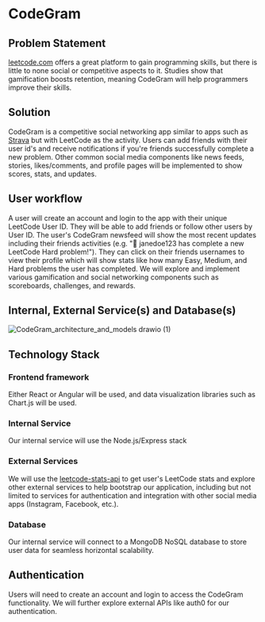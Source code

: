 # CodeGram
## Problem Statement
[leetcode.com](leetcode.com) offers a great platform to gain programming skills, but there is little to none social or competitive aspects to it. Studies show that gamification boosts retention, meaning CodeGram will help programmers improve their skills.  

## Solution
CodeGram is a competitive social networking app similar to apps such as [Strava](strava.com) but with LeetCode as the activity. Users can add friends with their user id's and receive notifications if you're friends successfully complete a new problem. Other common social media components like news feeds, stories, likes/comments, and profile pages will be implemented to show scores, stats, and updates.

## User workflow
A user will create an account and login to the app with their unique LeetCode User ID. They will be able to add friends or follow other users by User ID. The user's CodeGram newsfeed will show the most recent updates including their friends activities (e.g. "🔔 janedoe123 has complete a new LeetCode Hard problem!"). They can click on their friends usernames to view their profile which will show stats like how many Easy, Medium, and Hard problems the user has completed. We will explore and implement various gamification and social networking components such as scoreboards, challenges, and rewards. 

## Internal, External Service(s) and Database(s)

![CodeGram_architecture_and_models drawio (1)](https://github.com/peyz21/codegram/assets/64120482/68fe5c6b-59bd-48f7-88a3-386f871dfeb6)



## Technology Stack
### Frontend framework
Either React or Angular will be used, and data visualization libraries such as Chart.js will be used. 

### Internal Service
Our internal service will use the Node.js/Express stack

### External Services
We will use the [leetcode-stats-api](https://github.com/JeremyTsaii/leetcode-stats-api) to get user's LeetCode stats and explore other external services to help bootstrap our application, including but not limited to services for authentication and integration with other social media apps (Instagram, Facebook, etc.).

### Database
Our internal service will connect to a MongoDB NoSQL database to store user data for seamless horizontal scalability.

## Authentication
Users will need to create an account and login to access the CodeGram functionality. We will further explore external APIs like auth0 for our authentication. 

